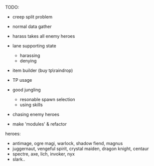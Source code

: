
TODO:
  - creep split problem
  - normal data gather
  - harass takes all enemy heroes
  
  - lane supporting state
    - harassing
    - denying

  - item builder (buy tp\raindrop)
  - TP usage
  
  - good jungling
    - resonable spawn selection
    - using skills
    
  - chasing enemy heroes

  - make 'modules' & refactor

heroes:
  - antimage, ogre magi, warlock, shadow fiend, magnus
  - juggernaut, vengeful spirit, crystal maiden, dragon knight, centaur
  - spectre, axe, lich, invoker, nyx
  - slark..